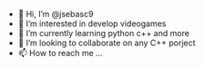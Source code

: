 - 👋 Hi, I’m @jsebasc9
- 👀 I’m interested in develop videogames
- 🌱 I’m currently learning python c++ and more
- 💞️ I’m looking to collaborate on any C++ porject
- 📫 How to reach me ...

<!---
jsebasc9/jsebasc9 is a ✨ special ✨ repository because its `README.md` (this file) appears on your GitHub profile.
You can click the Preview link to take a look at your changes.
--->
